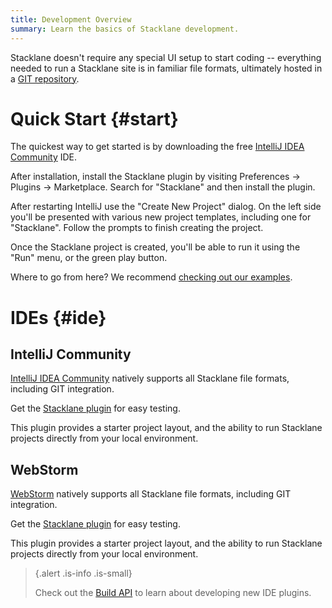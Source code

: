 ```yaml
---
title: Development Overview
summary: Learn the basics of Stacklane development.
---
```


Stacklane doesn't require any special UI setup to start coding -- everything
needed to run a Stacklane site is in familiar file formats,
ultimately hosted in a [GIT repository](/🗄/Article/dev/repositories.md).

# Quick Start {#start}

The quickest way to get started is by downloading the free
[IntelliJ IDEA Community](https://www.jetbrains.com/idea/download/) IDE.

After installation, install the Stacklane plugin by visiting
Preferences → Plugins → Marketplace.  Search for "Stacklane" and then install the plugin.

After restarting IntelliJ use the "Create New Project" dialog.
On the left side you'll be presented with various new project templates,
including one for "Stacklane". Follow the prompts to finish creating the project.

Once the Stacklane project is created, you'll be able to run it using the "Run" menu, or the green play button.

Where to go from here?  We recommend [checking out our examples](/examples).

# IDEs {#ide}

## IntelliJ Community

[IntelliJ IDEA Community](https://www.jetbrains.com/idea/download/)
natively supports all Stacklane file formats, including GIT integration.

Get the [Stacklane plugin](https://plugins.jetbrains.com/plugin/10313-stacklane) for easy testing.

This plugin provides a starter project layout,
and the ability to run Stacklane projects directly from your local environment.

## WebStorm

[WebStorm](https://www.jetbrains.com/webstorm/download/)
natively supports all Stacklane file formats, including GIT integration.

Get the [Stacklane plugin](https://plugins.jetbrains.com/plugin/10313-stacklane) for easy testing.

This plugin provides a starter project layout,
and the ability to run Stacklane projects directly from your local environment.

> {.alert .is-info .is-small}
>
> Check out the [Build API](/🗄/Article/api/build.md) to learn about developing new IDE plugins.






